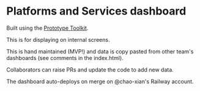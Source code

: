 # Platforms and Services dashboard

Built using the [Prototype Toolkit](https://github.com/alphagov/govuk-prototype-kit).

This is for displaying on internal screens.

This is hand maintained (MVP!) and data is copy pasted from other team's dashboards (see comments in the index.html).

Collaborators can raise PRs and update the code to add new data.

The dashboard auto-deploys on merge on @chao-xian's Railway account.

